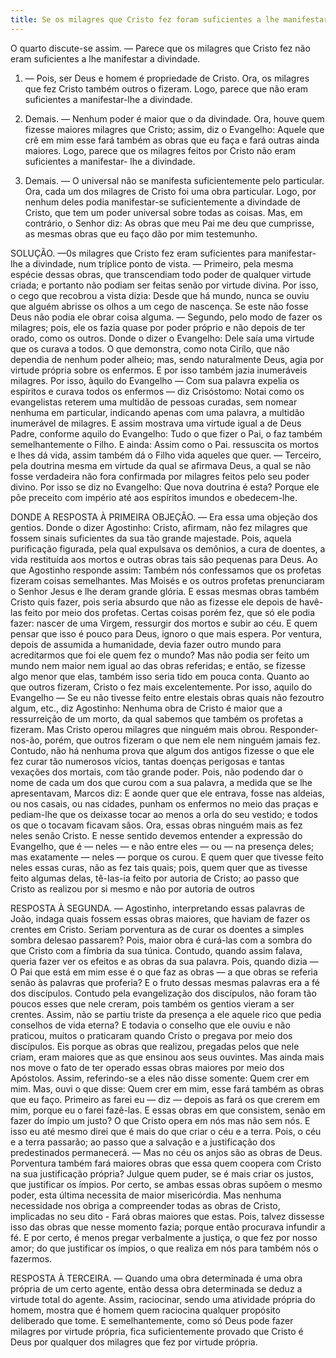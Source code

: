 ```yaml
---
title: Se os milagres que Cristo fez foram suficientes a lhe manifestar a divindade
---
```


O quarto discute-se assim. — Parece que os milagres que Cristo fez não eram suficientes a lhe manifestar a divindade.  

1. — Pois, ser Deus e homem é propriedade de Cristo. Ora, os milagres que fez Cristo também outros o fizeram. Logo, parece que não eram suficientes a manifestar-lhe a divindade.  

2. Demais. — Nenhum poder é maior que o da divindade. Ora, houve quem fizesse maiores milagres que Cristo; assim, diz o Evangelho: Aquele que crê em mim esse fará também as obras que eu faça e fará outras ainda maiores. Logo, parece que os milagres feitos por Cristo não eram suficientes a manifestar- lhe a divindade.  

3. Demais. — O universal não se manifesta suficientemente pelo particular. Ora, cada um dos milagres de Cristo foi uma obra particular. Logo, por nenhum deles podia manifestar-se suficientemente a divindade de Cristo, que tem um poder universal sobre todas as coisas.  Mas, em contrário, o Senhor diz: As obras que meu Pai me deu que cumprisse, as mesmas obras que eu faço dão por mim testemunho.  

SOLUÇÃO. —0s milagres que Cristo fez eram suficientes para manifestar-lhe a divindade, num tríplice ponto de vista. — Primeiro, pela mesma espécie dessas obras, que transcendiam todo poder de qualquer virtude criada; e portanto não podiam ser feitas senão por virtude divina. Por isso, o cego que recobrou a vista dizia: Desde que há mundo, nunca se ouviu que alguém abrisse os olhos a um cego de nascença. Se este não fosse Deus não podia ele obrar coisa alguma. — Segundo, pelo modo de fazer os milagres; pois, ele os fazia quase por poder próprio e não depois de ter orado, como os outros. Donde o dizer o Evangelho: Dele saía uma virtude que os curava a todos. O que demonstra, como nota Cirílo, que não dependia de nenhum poder alheio; mas, sendo naturalmente Deus, agia por virtude própria sobre os enfermos. E por isso também jazia inumeráveis milagres. Por isso, àquilo do Evangelho — Com sua palavra expelia os espíritos e curava todos os enfermos — diz Crisóstomo: Notai como os evangelistas reterem uma multidão de pessoas curadas, sem nomear nenhuma em particular, indicando apenas com uma palavra, a multidão inumerável de milagres. E assim mostrava uma virtude igual a de Deus Padre, conforme aquilo do Evangelho: Tudo o que fizer o Pai, o faz também semelhantemente o Filho. E ainda: Assim como o Pai. ressuscita os mortos e lhes dá vida, assim também dá o Filho vida aqueles que quer. — Terceiro, pela doutrina mesma em virtude da qual se afirmava Deus, a qual se não fosse verdadeira não fora confirmada por milagres feitos pelo seu poder divino. Por isso se diz no Evangelho: Que nova doutrina é esta? Porque ele põe preceito com império até aos espíritos imundos e obedecem-lhe.  

DONDE A RESPOSTA À PRIMEIRA OBJEÇÃO. — Era essa uma objeção dos gentios. Donde o dizer Agostinho: Cristo, afirmam, não fez milagres que fossem sinais suficientes da sua tão grande majestade. Pois, aquela purificação figurada, pela qual expulsava os demônios, a cura de doentes, a vida restituída aos mortos e outras obras tais são pequenas para Deus. Ao que Agostinho responde assim: Também nós confessamos que os profetas fizeram coisas semelhantes. Mas Moisés e os outros profetas prenunciaram o Senhor Jesus e lhe deram grande glória. E essas mesmas obras também Cristo quis fazer, pois seria absurdo que não as fizesse ele depois de havê-las feito por meio dos profetas. Certas coisas porém fez, que só ele podia fazer: nascer de uma Virgem, ressurgir dos mortos e subir ao céu. E quem pensar que isso é pouco para Deus, ignoro o que mais espera. Por ventura, depois de assumida a humanidade, devia fazer outro mundo para acreditarmos que foi ele quem fez o mundo? Mas não podia ser feito um mundo nem maior nem igual ao das obras referidas; e então, se fizesse algo menor que elas, também isso seria tido em pouca conta.  Quanto ao que outros fizeram, Cristo o fez mais excelentemente. Por isso, aquilo do Evangelho — Se eu não tivesse feito entre elestais obras quais não fezoutro algum, etc., diz Agostinho: Nenhuma obra de Cristo é maior que a ressurreição de um morto, da qual sabemos que também os profetas a fizeram. Mas Cristo operou milagres que ninguém mais obrou. Responder-nos-ão, porém, que outros fizeram o que nem ele nem ninguém jamais fez. Contudo, não há nenhuma prova que algum dos antigos fizesse o que ele fez curar tão numerosos vícios, tantas doenças perigosas e tantas vexações dos mortais, com tão grande poder. Pois, não podendo dar o nome de cada um dos que curou com a sua palavra, a medida que se lhe apresentavam, Marcos diz: E aonde quer que ele entrava, fosse nas aldeias, ou nos casais, ou nas cidades, punham os enfermos no meio das praças e pediam-lhe que os deixasse tocar ao menos a orla do seu vestido; e todos os que o tocavam ficavam sãos. Ora, essas obras ninguém mais as fez neles senão Cristo. E nesse sentido devemos entender a expressão do Evangelho, que é — neles — e não entre eles — ou — na presença deles; mas exatamente — neles — porque os curou. E quem quer que tivesse feito neles essas curas, não as fez tais quais; pois, quem quer que as tivesse feito algumas delas, tê-Ias-ia feito por autoria de Cristo; ao passo que Cristo as realizou por si mesmo e não por autoria de outros  

RESPOSTA À SEGUNDA. — Agostinho, interpretando essas palavras de João, indaga quais fossem essas obras maiores, que haviam de fazer os crentes em Cristo. Seriam porventura as de curar os doentes a simples sombra delesao passarem? Pois, maior obra é curá-las com a sombra do que Cristo com a fímbria da sua túnica. Contudo, quando assim falava, queria fazer ver os efeitos e as obras da sua palavra. Pois, quando dizia — O Pai que está em mim esse é o que faz as obras — a que obras se referia senão às palavras que proferia? E o fruto dessas mesmas palavras era a fé dos discípulos. Contudo pela evangelização dos discípulos, não foram tão poucos esses que nele creram, pois também os gentios vieram a ser crentes. Assim, não se partiu triste da presença a ele aquele rico que pedia conselhos de vida eterna? E todavia o conselho que ele ouviu e não praticou, muitos o praticaram quando Cristo o pregava por meio dos discípulos. Eis porque as obras que realizou, pregadas pelos que nele criam, eram maiores que as que ensinou aos seus ouvintes. Mas ainda mais nos move o fato de ter operado essas obras maiores por meio dos Apóstolos. Assim, referindo-se a eles não disse somente: Quem crer em mim. Mas, ouvi o que disse: Quem crer em mim, esse fará também as obras que eu faço. Primeiro as farei eu — diz — depois as fará os que crerem em mim, porque eu o farei fazê-las. E essas obras em que consistem, senão em fazer do ímpio um justo? O que Cristo opera em nós mas não sem nós. E isso eu até mesmo direi que é mais do que criar o céu e a terra. Pois, o céu e a terra passarão; ao passo que a salvação e a justificação dos predestinados permanecerá. — Mas no céu os anjos são as obras de Deus. Porventura também fará maiores obras que essa quem coopera com Cristo na sua justificação própria? Julgue quem puder, se é mais criar os justos, que justificar os ímpios. Por certo, se ambas essas obras supõem o mesmo poder, esta última necessita de maior misericórdia. Mas nenhuma necessidade nos obriga a compreender todas as obras de Cristo, implicadas no seu dito - Fará obras maiores que estas. Pois, talvez dissesse isso das obras que nesse momento fazia; porque então procurava infundir a fé. E por certo, é menos pregar verbalmente a justiça, o que fez por nosso amor; do que justificar os ímpios, o que realiza em nós para também nós o fazermos. 

RESPOSTA À TERCEIRA. — Quando uma obra determinada é uma obra própria de um certo agente, então dessa obra determinada se deduz a virtude total do agente. Assim, raciocinar, sendo uma atividade própria do homem, mostra que é homem quem raciocina qualquer propósito deliberado que tome. E semelhantemente, como só Deus pode fazer milagres por virtude própria, fica suficientemente provado que Cristo é Deus por qualquer dos milagres que fez por virtude própria.